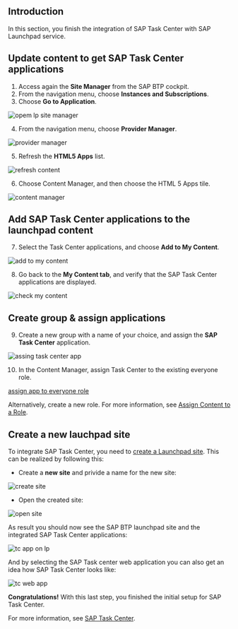 ## Introduction

In this section, you finish the integration of SAP Task Center with SAP Launchpad service.

## Update content to get SAP Task Center applications

1. Access again the **Site Manager** from the SAP BTP cockpit.
2. From the navigation menu, choose **Instances and Subscriptions**.
3. Choose **Go to Application**.

![opem lp site manager](images/btp_open_lp_site_manager.png)

4. From the navigation menu, choose **Provider Manager**.

![provider manager](images/btp_lp_provider_manager.png)

5. Refresh the **HTML5 Apps** list.

![refresh content](btp_lp_refresh_content.png)

6. Choose Content Manager, and then choose the HTML 5 Apps tile.

![content manager](images/btp_lp_content_manager.png)

## Add SAP Task Center applications to the launchpad content

7. Select the Task Center applications, and choose **Add to My Content**.

![add to my content](images/btp_lp_add_2_my_content.png)

8. Go back to the **My Content tab**, and verify that the SAP Task Center applications are displayed.

![check my content](images/btp_lp_my_content_check.png)

## Create group & assign applications

9. Create a new group with a name of your choice, and assign the **SAP Task Center** application.

![assing task center app](images/btp_lp_assign_tc_app.png)

10. In the Content Manager, assign Task Center to the existing everyone role.

[assign app to everyone role](images/btp_assign_app_2_role.png)

Alternatively, create a new role. For more information, see [Assign Content to a Role](https://help.sap.com/viewer/8c8e1958338140699bd4811b37b82ece/Cloud/en-US/baeaf6ee364e48ac95dc09470281f174.html).

## Create a new lauchpad site

To integrate SAP Task Center, you need to [create a Launchpad site](https://help.sap.com/viewer/8c8e1958338140699bd4811b37b82ece/Cloud/en-US/5778444e0419462bb4060a66a5c20de0.html).
This can be realized by following this:

- Create a **new site** and privide a name for the new site:

![create site](images/btp_lp_create_site.png)

- Open the created site:

![open site](images/btp_lp_open_site.png)

As result you should now see the SAP BTP launchpad site and the integrated SAP Task Center applications:

![tc app on lp](images/btp_lp_tc_on_lp.png)

And by selecting the SAP Task center web application you can also get an idea how SAP Task Center looks like:

![tc web app](images/btp_tc_web_app.png)

**Congratulations!** With this last step, you finished the initial setup for SAP Task Center.

For more information, see [SAP Task Center](https://help.sap.com/viewer/product/TASK_CENTER/Cloud/en-US).